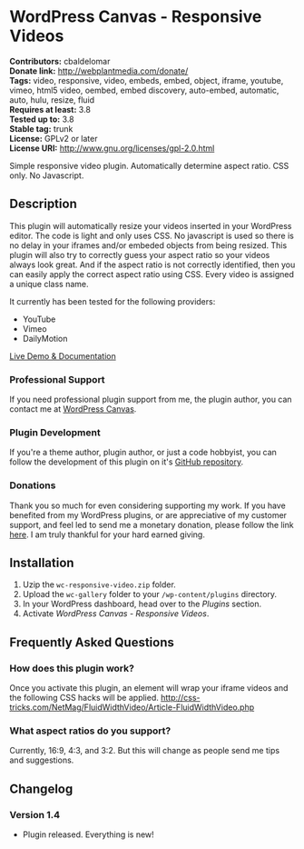 # WordPress Canvas - Responsive Videos #

**Contributors:** cbaldelomar  
**Donate link:** http://webplantmedia.com/donate/  
**Tags:** video, responsive, video, embeds, embed, object, iframe, youtube, vimeo, html5 video, oembed, embed discovery, auto-embed, automatic, auto, hulu, resize, fluid  
**Requires at least:** 3.8  
**Tested up to:** 3.8  
**Stable tag:** trunk  
**License:** GPLv2 or later  
**License URI:** http://www.gnu.org/licenses/gpl-2.0.html  

Simple responsive video plugin. Automatically determine aspect ratio. CSS only. No Javascript.

## Description ##

This plugin will automatically resize your videos inserted in your WordPress editor. The code is light and only uses CSS. No javascript is used so there is no delay in your iframes and/or embeded objects from being resized. This plugin will also try to correctly guess your aspect ratio so your videos always look great. And if the aspect ratio is not correctly identified, then you can easily apply the correct aspect ratio using CSS. Every video is assigned a unique class name.

It currently has been tested for the following providers:

* YouTube
* Vimeo
* DailyMotion

[Live Demo & Documentation](http://wordpresscanvas.com/features/plugins/wc-responsive-video/)

### Professional Support

If you need professional plugin support from me, the plugin author, you can contact me at [WordPress Canvas](http://wordpresscanvas.com/).

### Plugin Development

If you're a theme author, plugin author, or just a code hobbyist, you can follow the development of this plugin on it's [GitHub repository](https://github.com/webplantmedia/wc-responsive-video). 

### Donations

Thank you so much for even considering supporting my work. If you have benefited from my WordPress plugins, or are appreciative of my customer support, and feel led to send me a monetary donation, please follow the link [here](http://webplantmedia.com/donate/). I am truly thankful for your hard earned giving.

## Installation ##

1. Uzip the `wc-responsive-video.zip` folder.
2. Upload the `wc-gallery` folder to your `/wp-content/plugins` directory.
3. In your WordPress dashboard, head over to the *Plugins* section.
4. Activate *WordPress Canvas - Responsive Videos*.

## Frequently Asked Questions ##

### How does this plugin work?

Once you activate this plugin, an element will wrap your iframe videos and the following CSS hacks will be applied.
http://css-tricks.com/NetMag/FluidWidthVideo/Article-FluidWidthVideo.php

### What aspect ratios do you support?

Currently, 16:9, 4:3, and 3:2. But this will change as people send me tips and suggestions.

## Changelog ##

### Version 1.4

* Plugin released.  Everything is new!
